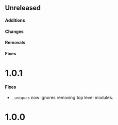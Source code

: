 ## Unreleased

#### Additions

#### Changes

#### Removals

#### Fixes

# 1.0.1

#### Fixes

- `_uniques` now ignores removing top level modules.

# 1.0.0
